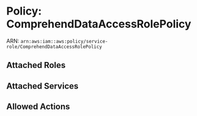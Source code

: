 # Policy: ComprehendDataAccessRolePolicy

ARN: `arn:aws:iam::aws:policy/service-role/ComprehendDataAccessRolePolicy`

## Attached Roles

## Attached Services


## Allowed Actions

